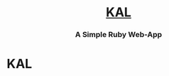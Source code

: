 <h1 align="center"><a href="https://myaskmeweb.herokuapp.com/questions" target="_blank">KAL</a> 
<h3 align="center">A Simple Ruby Web-App</h3>
<h1>KAL</h1>
